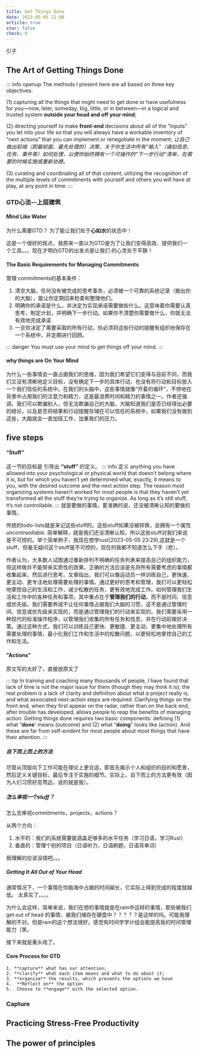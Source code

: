 ```yaml
---
title: Get Things Done
date: 2023-05-05 21:08
article: true
star: false
check: 0
---
```


引子


## The Art of Getting Things Done
::: info openup
The methods I present here are all based on three key objectives: 

(1) capturing all the things that might need to get done or have usefulness for you—now, later, someday, big, little, or in between—in a logical and trusted system **outside your head and off your mind**;

(2) directing yourself to make **front-end** decisions about all of the “inputs” you let into your life so that you will always have a workable inventory of “next actions” that you can implement or renegotiate in the moment;
*让自己做出前端（即最前面、最先处理的）决策，关于你生活中所有“输入”（诸如信息、任务、事件等）如何处理，以便你始终拥有一个可操作的“下一步行动”清单，在需要的时候实施或重新协商。*

(3) curating and coordinating all of that content, utilizing the recognition of the multiple levels of commitments with yourself and others you will have at play, at any point in time.
:::


### GTD心法--上层建筑
#### Mind Like Water
为什么需要GTD？ 为了能让我们处于**心如水**的状态中！

这是一个很好的观点，我原来一直以为GTD是为了让我们变得高效、提供我们一个工具。。。现在才明白GTD的出发点是让我们 的心灵处于平静！

#### The Basic Requirements for Managing Commitments
管理 commitments的基本条件：
1. 清空大脑，任何没有被完成的思考事务，必须被一个可靠的系统记录（搬出你的大脑），能让你定期回来检查和整理他们。
2. 明确你的承诺是什么，并决定为实现承诺需要做些什么。这意味着你需要认真思考，制定计划，并明确下一步行动。如果你不清楚你需要做什么，你就无法有效地完成承诺
3. 一旦你决定了需要采取的所有行动，你必须将这些行动的提醒有组织地保存在一个系统中，并定期进行回顾。　

::: danger
You must use your mind to get things off your mind.
:::



#### why things are On Your Mind
为什么一些事情会一直占据我们的思维，因为我们希望它们变得与目前不同，而我们又没有清晰地定义目标，没有确定下一步的具体行动，也没有将行动和目标放入一个我们信任的系统中。在我们的头脑中，这些事情就像“开着的循环”，不停地在背景中占用我们的注意力和精力，这是最浪费时间和精力的事情之一。作者还强调，我们可以欺骗别人，但无法欺骗自己的大脑，大脑知道我们是否已经得出必要的结论，以及是否将结果和行动提醒存储在可以信任的系统中，如果我们没有做到这些，大脑就会一直加班工作，加重我们的压力。

## five steps
#### “Stuff”
这一节的目标是 引导出 **“stuff”** 的定义。
::: info 定义
anything you have allowed into your psychological or physical world that doesn’t belong where it is, but for which you haven’t yet determined what, exactly, it means to you, with the desired outcome and the next action step. The reason most organizing systems haven’t worked for most people is that they haven’t yet transformed all the stuff they’re trying to organize. As long as it’s still stuff, it’s not controllable.
:::
就是要做的事情，更准确的说，还没被清晰认知的要做的事情。

传统的todo-lists就是来记这些stuff的。这些stuff如果没被转换，会拥有一个属性*uncontraollable*.  简单解释，就是我们还没清晰认知，所以这些stuff对我们来说是不可控的。举个简单例子，我现在想学rust(2023-05-05 23:29),这就是一个stuff，但毫无疑问这个stuff是不可控的，现在的我都不知道怎么下手（悲）。

作者认为，大多数人试图通过重新排列不明确的任务列表来提高自己的组织能力，但这样做并不能带来实质性的效果。正确的方法应该是先将所有需要考虑的事情都收集起来，然后进行思考。文章指出，我们可以像运动员一样训练自己，更快速、更主动、更专注地处理需要处理的事情。通过更好的思考和管理，我们可以更轻松地掌控自己的生活和工作，减少松散的任务，更有效地完成工作。如何管理我们生活和工作中的各种任务和事项，其中重点在于**管理我们的行动**，而不是时间、信息或优先级。我们需要养成不让任何事情占据我们大脑的习惯，这不是通过管理时间、信息或优先级来实现的，而是通过管理我们的行动来实现的。我们需要采用一种现代的标准操作程序，以管理我们收集的所有任务和信息，并在行动前做好决策。通过这种方式，我们可以训练自己更快、更敏捷、更主动、更集中地处理所有需要处理的事情，最小化我们工作和生活中的松散问题，以更轻松地掌控自己的工作和生活。

#### "Actions"
原文写的太好了，直接放原文了

::: tip
In training and coaching many thousands of people, I have found that lack of time is not the major issue for them (though they may think it is); the real problem is a lack of clarity and definition about what a project really is, and what associated next-action steps are required. Clarifying things on the front end, when they first appear on the radar, rather than on the back end, after trouble has developed, allows people to reap the benefits of managing action.
Getting things done requires two basic components: defining 
(1) what “**done**' means (outcome) and 
(2) what “**doing**” Iooks like (action). And these are far from self-evident for most people about most things that have their attention.
:::

##### 自下而上而上的方法
尽管从顶层向下工作可能在理论上更合适，即首先揭示个人和组织的目的和愿景，然后定义关键目标，最后专注于实施的细节。实际上，自下而上的方法更有效（因为人们习惯好高骛远，说的就是我）。

##### 怎么审视一个stuff？
怎么去审视commitments，projects，actions？

从两个方向：
1. 水平的：我们的系统需要能涵盖足够多的水平任务（学习日语，学习Rust）
2. 垂直的：管理个别的项目（日语听力，日语刷题，日语背单词）　

我理解的应该没错吧。。。

##### Getting It All Out of Your Head
通常情况下，一个事情在你脑海中占据的时间越长，它实际上得到完成的程度就越低。
太真实了。。。。

为什么会这样，简单来说，我们在想的事情就是在ram中运转的事情，那些被我们get out of head 的事情，被我们储存在硬盘中？？？？？是这样的吗。可能我理解的不对。但是ram的这个想法很好。感觉有时间学学计组会能提高我的时间管理能力（笑。

接下来就是重头戏了。

#### Core Process for GTD
 
```ad-info five/ssteps
1. **capture** what has our attention;
2. **clarify** what each item means and what to do about it;
3. **organize** the results, which presents the options we have
4.  **Reflect on** the option
5.  Choose to **engage** with the selected option.
```

### Capture


## Practicing Stress-Free Productivity

## The power of principles
